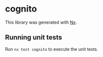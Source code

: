# cognito

This library was generated with [Nx](https://nx.dev).

## Running unit tests

Run `nx test cognito` to execute the unit tests.
